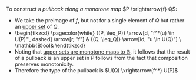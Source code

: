 To construct a *pullback along a monotone map* $P \xrightarrow{f} Q$:

- We take the preimage of $f$, but not for a single element of $Q$ but rather 
  an [upper set](/docs/math/defs/upper_set.qmd) of $Q$.
- \begin{tikzcd} \pagecolor{white} {(P, \leq_P)} \arrow[d, "f^*(u) \in U(P)"', dashed] \arrow[r, "f"] & {(Q, \leq_Q)} \arrow[ld, "u \in U(Q)"] \\ \mathbb{B}ool& \end{tikzcd}
- Noting that [upper sets are monotone maps to $\mathbb{B}$](/docs/math/propositions/monotones_to_bool.qmd), 
  it follows that the result of a pullback is an upper set in $P$ follows from 
  the fact that composition preserves monotonicity.
- Therefore the type of the pullback is $U(Q) \xrightarrow{f^*} U(P)$
